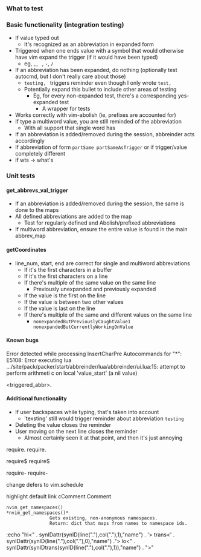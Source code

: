 ### What to test

### Basic functionality (integration testing)
+ If value typed out
    + It's recognized as an abbreviation in expanded form
+ Triggered when one ends value with a symbol that would otherwise have vim expand the trigger (if it would have been typed)
    + eg, `,`, ` `, `-`, `/`
+ If an abbreviation has been expanded, do nothing (optionally test autocmd, but I don't really care about those)
    + `testing, ` triggers reminder even though I only wrote `test, `
    + Potentially expand this bullet to include other areas of testing
        + Eg, for every non-expanded test, there's a corresponding yes-expanded test
            + A wrapper for tests
+ Works correctly with vim-abolish (ie, prefixes are accounted for)
+ If type a multiword value, you are still reminded of the abbreviation
    + With all support that single word has
+ If an abbreviation is added/removed during the session, abbreinder acts accordingly
+ If abbreviation of form `partSame partSameAsTrigger` or if trigger/value completely different
+ if wts -> what's

### Unit tests

#### get_abbrevs_val_trigger
+ If an abbreviation is added/removed during the session, the same is done to the maps
+ All defined abbreviations are added to the map
    + Test for regularly defined and Abolish/prefixed abbreviations
+ If multiword abbreviation, ensure the entire value is found in the main abbrev_map

#### getCoordinates
+ line_num, start, end are correct for single and multiword abbreviations
    + If it's the first characters in a buffer
    + If it's the first characters on a line
    + If there's multiple of the same value on the same line
        + Previously unexpanded and previously expanded
    + If the value is the first on the line
    + If the value is between two other values
    + If the value is last on the line
    + If there's multiple of the same and different values on the same line
        + `nonexpandedButPreviouslyCaughtValue1 nonexpandedButCurrentlyWorkingOnValue`


#### Known bugs
Error detected while processing InsertCharPre Autocommands for "\*":
E5108: Error executing lua .../site/pack/packer/start/abbreinder/lua/abbreinder/ui.lua:15: attempt to perform arithmeti
c on local 'value_start' (a nil value)

<triggered_abbr>.
<symbol>
#### Additional functionality
+ If user backspaces while typing, that's taken into account
    + 'tex<BS>sting' still would trigger reminder about abbreviation `testing`
+ Deleting the value closes the reminder
+ User moving on the next line closes the reminder
    + Almost certainly seen it at that point, and then it's just annoying




require.
require.

require$
require$

require-
require-


change defers to vim.schedule


highlight default link cComment Comment





```vim
nvim_get_namespaces()                                  *nvim_get_namespaces()*
                Gets existing, non-anonymous namespaces.
                Return: dict that maps from names to namespace ids.
```



:echo "hi<" . synIDattr(synID(line("."),col("."),1),"name") . '> trans<' . synIDattr(synID(line("."),col("."),0),"name") ."> lo<" . synIDattr(synIDtrans(synID(line("."),col("."),1)),"name") . ">"<CR>
